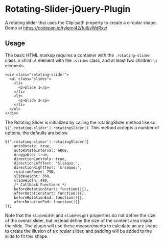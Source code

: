 # Rotating-Slider-jQuery-Plugin
A rotating slider that uses the Clip-path property to create a circular shape.
Demo at https://codepen.io/tylernj42/full/vWdRxv/

## Usage

The basic HTML markup requires a container with the `.rotating-slider` class, a child `ul` element with the `.slides` class, and at least two children `li` elements.

```
<div class="rotating-slider">
  <ul class="slides">
    <li>
      <p>Slide 1</p>
    </li>
    <li>
      <p>Slide 2</p>
    </li>
  </ul>
</div>
```

The Rotating Slider is initialized by calling the rotatingSlider method like so: `$('.rotating-slider').rotatingSlider()`.
This method accepts a number of options, the defaults are below.

```
$('.rotating-slider').rotatingSlider({
    autoRotate: true,
    autoRotateInterval: 6000,
    draggable: true,
    directionControls: true,
    directionLeftText: '&lsaquo;',
    directionRightText: '&rsaquo;',
    rotationSpeed: 750,
    slideHeight: 360,
    slideWidth: 480,
    /* Callback Functions */
    beforeRotationStart: function(){},
    afterRotationStart: function(){},
    beforeRotationEnd: function(){},
    afterRotationEnd: function(){}
});
```

Note that the `slideWidth` and `slideHeight` properties do not define the size of the overall slider, but instead define the size of the content area inside the slide.  The plugin will use these measurements to calculate an arc shape to create the illusion of a circular slider, and padding will be added to the slide to fit this shape.
